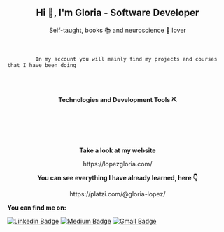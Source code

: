 <h2 align='center'> Hi 👋, I'm Gloria - Software Developer</h2>

<p align='center'> Self-taught, books 📚 and neuroscience 🧠 lover</p> <br>
    
```
         In my account you will mainly find my projects and courses that I have been doing 
 ```
   <br>
  <br>
<p align='center'> <strong>Technologies and Development Tools ⛏</strong> </p> 
<p align='center'>
 <img src="https://img.shields.io/badge/-Python-black?style=flat-square&logo=Python" alt=""> 
  <img src="https://img.shields.io/badge/%20AWS-232F3E?style=flat-square&logo=amazon-aws" alt="">
 <img src="https://img.shields.io/badge/-Docker-black?style=flat-square&logo=docker" alt="">
   <img src="https://img.shields.io/badge/-Django-green?style=flat-square&logo=django" alt="">
<img src="https://img.shields.io/badge/Mysql-9cf?style=flat-square&logo=mysql" alt=""> <br> 
 <img src="https://img.shields.io/badge/MongoDB-yellowgreen?style=flat-square&logo=mongoDB" alt="">
    <img src="https://img.shields.io/badge/Nodejs-black?style=flat-square&logo=Node.js" alt="">
    <img src="https://img.shields.io/badge/-PostgreSQL-336791?style=flat-square&logo=postgresql" alt="">
    <img src="https://img.shields.io/badge/rubyonrails-red?style=flat-square&logo=ruby" alt="">
     <img src="https://img.shields.io/badge/Linux-black?style=flat-square&logo=linux" alt="">
 </p>  <br>
 <p align='center'> <strong> Take a look at my website </strong></p>
 <p align='center'><samll>https://lopezgloria.com/</small></p> 

<p align='center'> <strong> You can see everything I have already learned, here 👇</strong></p>
   <p align='center'>  https://platzi.com/@gloria-lopez/</p>

<p ><strong> You can find me on:</strong></p>
 
 
[![Linkedin Badge](https://img.shields.io/badge/-LinkdIn-blue?style=flat-square&logo=Linkedin&logoColor=white&link=https://medium.com/@soyglorialopez)](https://medium.com/@soyglorialopez)
[![Medium Badge](https://img.shields.io/badge/-Medium-03a57a?style=flat-square&labelColor=000000&logo=Medium&link=https://medium.com/@soyglorialopez)](https://medium.com/@soyglorialopez)
[![Gmail Badge](https://img.shields.io/badge/-Gmail-c14438?style=flat-square&logo=Gmail&logoColor=white&link=mailto:glorialopez.gelm@gmail.com)](mailto:glorialopez.gelm@gmail.com)
 
